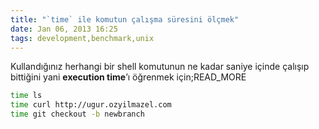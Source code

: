 ```yaml
---
title: "`time` ile komutun çalışma süresini ölçmek"
date: Jan 06, 2013 16:25
tags: development,benchmark,unix
---
```

Kullandığınız herhangi bir shell komutunun ne kadar saniye içinde çalışıp 
bittiğini yani **execution time**’ı öğrenmek için;READ_MORE

```bash
time ls
time curl http://ugur.ozyilmazel.com
time git checkout -b newbranch
```
